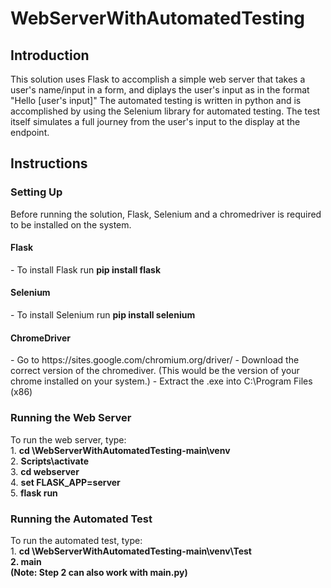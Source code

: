 <h1>WebServerWithAutomatedTesting</h1>
<h2>Introduction</h2>
This solution uses Flask to accomplish a simple web server that takes a user's name/input in a form, and diplays the user's input as in the format "Hello [user's input]"
The automated testing is written in python  and is accomplished by using the Selenium library for automated testing. The test itself simulates a full journey from the user's input to the display at the endpoint. 
<br>
<h2>Instructions</h2>
<h3>Setting Up</h3>
Before running the solution, Flask, Selenium and a chromedriver is required to be installed on the system. 
<h4>Flask</h4>
- To install Flask run <b>pip install flask</b>
<h4>Selenium</h4>
- To install Selenium run <b>pip install selenium</b>
<h4>ChromeDriver</h4>
- Go to https://sites.google.com/chromium.org/driver/
- Download the correct version of the chromediver. (This would be the version of your chrome installed on your system.)
- Extract the .exe into C:\Program Files (x86)

<h3>Running the Web Server</h3>
To run the web server, type:<br>
1. <b>cd \WebServerWithAutomatedTesting-main\venv</b><br>
2. <b>Scripts\activate</b><br>
3. <b>cd webserver</b><br>
4. <b>set FLASK_APP=server</b><br>
5. <b>flask run</b><br>

<h3>Running the Automated Test</h3>
To run the automated test, type:<br>
1. <b>cd \WebServerWithAutomatedTesting-main\venv\Test<b><br>
2. <b>main</b><br>
(Note: Step 2 can also work with <b>main.py</b>)

